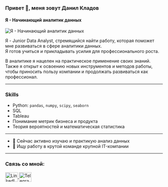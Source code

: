 ### Привет 👋, меня зовут Данил Кладов  
#### Я - Начинающий аналитик данных  
![Я - Начинающий аналитик данных](https://i.pinimg.com/736x/95/fe/7a/95fe7a6efd8ed2054a5552dda2d78731.jpg)  

Я - Junior Data Analyst, стремящийся найти работу, которая поможет мне развиваться в сфере аналитики данных.  
Я готов учиться и прикладывать усилия для профессионального роста.  

В аналитике я нацелен на практическое применение своих знаний. Также я открыт к освоению новых инструментов и методов работы, чтобы приносить пользу компании и продолжать развиваться как профессионал.  

---

### Skills  
- Python: `pandas`, `numpy`, `scipy`, `seaborn`  
- SQL  
- Tableau  
- Понимание метрик бизнеса и продукта  
- Теория вероятностей и математическая статистика  

---

- 🌱 Сейчас активно изучаю и практикую анализ данных  
- 👯 Ищу работу в крутой команде крупной IT-компании  

---

<h3 align="left">Связь со мной:</h3>  
<p align="left">  
<a href="https://www.linkedin.com/in/danil-kladov-b65788349/" target="blank">
  <img align="center" src="https://raw.githubusercontent.com/rahuldkjain/github-profile-readme-generator/master/src/images/icons/Social/linked-in-alt.svg" alt="LinkedIn" height="30" width="40" />
</a>  
<a href="https://t.me/kladovdanil" target="blank">
  <img align="center" src="https://raw.githubusercontent.com/gauravghongde/social-icons/master/SVG/Color/Telegram.svg" alt="Telegram" height="30" width="40" />
</a>  
</p>
